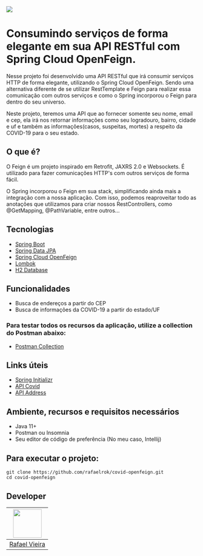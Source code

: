 <img src="https://i.ibb.co/Y4g1kRy/maxresdefault.jpg" />

# Consumindo serviços de forma elegante em sua API RESTful com Spring Cloud OpenFeign.

Nesse projeto foi desenvolvido uma API RESTful que irá consumir serviços HTTP de forma elegante, utilizando o Spring Cloud
OpenFeign. Sendo uma alternativa diferente de se utilizar RestTemplate e Feign para realizar essa comunicação com outros
serviços e como o Spring incorporou o Feign para dentro do seu universo.

Neste projeto, teremos uma API que ao fornecer somente seu nome, email e cep, ela irá nos retornar informações como
seu logradouro, bairro, cidade e uf e também as informações(casos, suspeitas, mortes) a respeito da COVID-19 para o seu
estado.

## O que é?

O Feign é um projeto inspirado em Retrofit, JAXRS 2.0 e Websockets. É utilizado para fazer comunicações HTTP's com outros
serviços de forma fácil.

O Spring incorporou o Feign em sua stack, simplificando ainda mais a integração com a nossa aplicação. Com isso, podemos
reaproveitar todo as anotações que utilizamos para criar nossos RestControllers, como @GetMapping, @PathVariable,
entre outros...

## Tecnologias

- [Spring Boot](https://spring.io/projects/spring-boot)
- [Spring Data JPA](https://spring.io/projects/spring-data-jpa)
- [Spring Cloud OpenFeign](https://spring.io/projects/spring-cloud-openfeign)
- [Lombok](https://projectlombok.org/)
- [H2 Database](https://www.h2database.com/html/quickstart.html)

## Funcionalidades

- Busca de endereços a partir do CEP
- Busca de informações da COVID-19 a partir do estado/UF

### Para testar todos os recursos da aplicação, utilize a collection do Postman abaixo:

- [Postman Collection](https://www.getpostman.com/collections/0d3373477809b21f4ff9)

## Links úteis

- [Spring Initializr](https://start.spring.io/)
- [API Covid](https://covid19-brazil-api.vercel.app/api/report/v1/brazil/uf/RJ)
- [API Address](https://api.postmon.com.br/v1/cep/89160188)

## Ambiente, recursos e requisitos necessários

- Java 11+
- Postman ou Insomnia
- Seu editor de código de preferência (No meu caso, Intellij)

## Para executar o projeto:

```
git clone https://github.com/rafaelrok/covid-openfeign.git
cd covid-openfeign
```

## Developer

| [<img src="https://avatars.githubusercontent.com/u/8467131?v=4" width="75px;"/>](https://github.com/rafaelrok) |
| :-: |
|[Rafael Vieira](https://github.com/rafaelrok)|
